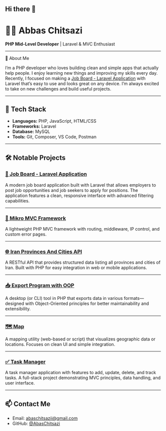 ## Hi there 👋
# 👨‍💻 Abbas Chitsazi

**PHP Mid-Level Developer** | Laravel & MVC Enthusiast

---

🚀 About Me

I’m a PHP developer who loves building clean and simple apps that actually help people. I enjoy learning new things and improving my skills every day. Recently, I focused on making a [Job Board - Laravel Application](https://github.com/AbasChitsazi/MicroJobBoard) with Laravel that’s easy to use and looks great on any device.
I’m always excited to take on new challenges and build useful projects.

---

## 🔧 Tech Stack

- **Languages:** PHP, JavaScript, HTML/CSS
- **Frameworks:** Laravel
- **Database:** MySQL
- **Tools:** Git, Composer, VS Code, Postman 


---

## 🛠 Notable Projects

### [🚀 Job Board - Laravel Application](https://github.com/AbasChitsazi/MicroJobBoard)
A modern job board application built with Laravel that allows employers to post job opportunities and job seekers to apply for positions. The application features a clean, responsive interface with advanced filtering capabilities.

---

### [🔗 Mikro MVC Framework](https://github.com/AbasChitsazi/micro-mvc-framework)
A lightweight PHP MVC framework with routing, middleware, IP control, and custom error pages.

---

### [🌐 Iran Provinces And Cities API](https://github.com/AbasChitsazi/Iran-Provinces-And-Cities-API)
A RESTful API that provides structured data listing all provinces and cities of Iran. Built with PHP for easy integration in web or mobile applications.

---

### [📥 Export Program with OOP](https://github.com/AbasChitsazi/Export-Program-with-oop)
A desktop (or CLI) tool in PHP that exports data in various formats—designed with Object-Oriented principles for better maintainability and extensibility.

---

### [🗺 Map](https://github.com/AbasChitsazi/Map)
A mapping utility (web-based or script) that visualizes geographic data or locations. Focuses on clean UI and simple integration.

---

### [✅ Task Manager](https://github.com/AbasChitsazi/TaskManager)
A task manager application with features to add, update, delete, and track tasks. A full-stack project demonstrating MVC principles, data handling, and user interface.






---

## 📫 Contact Me

- Email: abaschitsazii@gmail.com
- GitHub: [@AbasChitsazi](https://github.com/AbasChitsazi)
